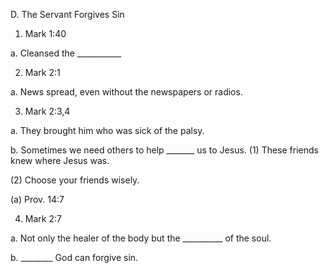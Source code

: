 
D.	The Servant Forgives Sin

1.	Mark 1:40

a.	Cleansed the ___________

2.	Mark 2:1

a.	News spread, even without the newspapers or
radios.

3.	Mark 2:3,4

a.	They brought him who was sick of the palsy.

b.	Sometimes we need others to help _______ us to 	Jesus.
(1)	These friends knew where Jesus was.

(2)	Choose your friends wisely.

(a)	Prov. 14:7

4.	Mark 2:7

a.	Not only the healer of the body but the __________
of the soul.

b.	________ God can forgive sin.
